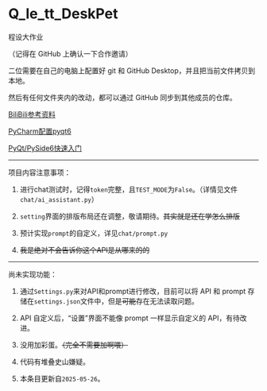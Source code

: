 # Q_le_tt_DeskPet

程设大作业

（记得在 GitHub 上确认一下合作邀请）

二位需要在自己的电脑上配置好 git 和 GitHub Desktop，并且把当前文件拷贝到本地。

然后有任何文件夹内的改动，都可以通过 GitHub 同步到其他成员的仓库。

[BiliBili参考资料](https://www.bilibili.com/video/BV1wm4y1z7Dg/?share_source=copy_web&vd_source=f4da441f4dc2fb1600644536b010676a)

[PyCharm配置pyqt6](https://www.cnblogs.com/ElaineTiger/p/18138076)

[PyQt/PySide6快速入门](https://zhuanlan.zhihu.com/p/520606210)

---

项目内容注意事项：

1. 进行chat测试时，记得`token`完整，且`TEST_MODE`为`False`。（详情见文件`chat/ai_assistant.py`）

2. `setting`界面的排版布局还在调整，敬请期待。~~其实就是还在学怎么排版~~

3. 预计实现`prompt`的自定义，详见`chat/prompt.py`

4. ~~我是绝对不会告诉你这个API是从哪来的的~~

---

尚未实现功能：

1. 通过`Settings.py`来对API和prompt进行修改，目前可以将 API 和 prompt 存储在`settings.json`文件中，但是~~可能~~存在无法读取问题。

2. API 自定义后，“设置”界面不能像 prompt 一样显示自定义的 API，有待改进。

3. 没用加彩蛋。~~（完全不需要加啊喂）~~

4. 代码有堆叠史山嫌疑。

5. 本条目更新自`2025-05-26`。
